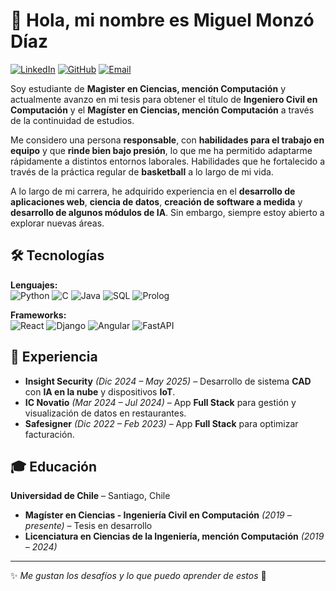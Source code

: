 # 👋 Hola, mi nombre es **Miguel Monzó Díaz**

[![LinkedIn](https://img.shields.io/badge/LinkedIn-Perfil-blue?logo=linkedin)](https://www.linkedin.com/in/miguel-monzo-diaz)
[![GitHub](https://img.shields.io/badge/GitHub-mmonzodiaz-black?logo=github)](https://github.com/mmonzodiaz)
[![Email](https://img.shields.io/badge/Email-Contactar-red?logo=gmail)](mailto:miguelmonzodiaz@gmail.com)

Soy estudiante de **Magister en Ciencias, mención Computación** y actualmente avanzo en mi tesis para obtener el título de **Ingeniero Civil en Computación** y el **Magíster en Ciencias, mención Computación** a través de la continuidad de estudios.

Me considero una persona **responsable**, con **habilidades para el trabajo en equipo** y que **rinde bien bajo presión**, lo que me ha permitido adaptarme rápidamente a distintos entornos laborales. Habilidades que he fortalecido a través de la práctica regular de **basketball** a lo largo de mi vida.

A lo largo de mi carrera, he adquirido experiencia en el **desarrollo de aplicaciones web**, **ciencia de datos**, **creación de software a medida** y **desarrollo de algunos módulos de IA**. Sin embargo, siempre estoy abierto a explorar nuevas áreas.

## 🛠 Tecnologías

**Lenguajes:**  
![Python](https://img.shields.io/badge/Python-3776AB?logo=python) ![C](https://img.shields.io/badge/C-A8B9CC?logo=c) ![Java](https://img.shields.io/badge/Java-007396?logo=java) ![SQL](https://img.shields.io/badge/SQL-003B57?logo=database) ![Prolog](https://img.shields.io/badge/Prolog-000000)

**Frameworks:**  
![React](https://img.shields.io/badge/React-20232A?logo=react) ![Django](https://img.shields.io/badge/Django-092E20?logo=django) ![Angular](https://img.shields.io/badge/Angular-DD0031?logo=angular) ![FastAPI](https://img.shields.io/badge/FastAPI-009688?logo=fastapi)

## 💼 Experiencia

- **Insight Security** *(Dic 2024 – May 2025)* – Desarrollo de sistema **CAD** con **IA en la nube** y dispositivos **IoT**.  
- **IC Novatio** *(Mar 2024 – Jul 2024)* – App **Full Stack** para gestión y visualización de datos en restaurantes.  
- **Safesigner** *(Dic 2022 – Feb 2023)* – App **Full Stack** para optimizar facturación.

## 🎓 Educación

**Universidad de Chile** – Santiago, Chile  
- **Magíster en Ciencias - Ingeniería Civil en Computación** *(2019 – presente)* – Tesis en desarrollo  
- **Licenciatura en Ciencias de la Ingeniería, mención Computación** *(2019 – 2024)*

---

✨ *Me gustan los desafíos y lo que puedo aprender de estos* 🚀
